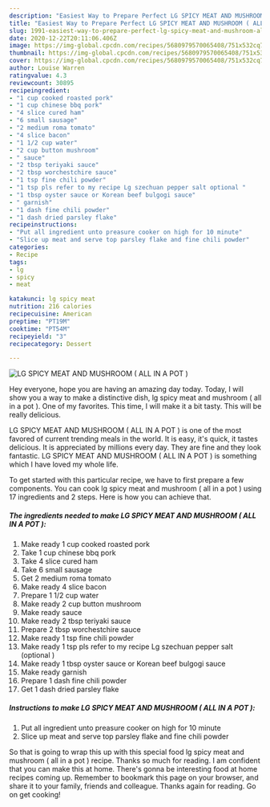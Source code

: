 ```yaml
---
description: "Easiest Way to Prepare Perfect LG SPICY MEAT AND MUSHROOM ( ALL IN A POT )"
title: "Easiest Way to Prepare Perfect LG SPICY MEAT AND MUSHROOM ( ALL IN A POT )"
slug: 1991-easiest-way-to-prepare-perfect-lg-spicy-meat-and-mushroom-all-in-a-pot
date: 2020-12-22T20:11:06.406Z
image: https://img-global.cpcdn.com/recipes/5680979570065408/751x532cq70/lg-spicy-meat-and-mushroom-all-in-a-pot-recipe-main-photo.jpg
thumbnail: https://img-global.cpcdn.com/recipes/5680979570065408/751x532cq70/lg-spicy-meat-and-mushroom-all-in-a-pot-recipe-main-photo.jpg
cover: https://img-global.cpcdn.com/recipes/5680979570065408/751x532cq70/lg-spicy-meat-and-mushroom-all-in-a-pot-recipe-main-photo.jpg
author: Louise Warren
ratingvalue: 4.3
reviewcount: 30895
recipeingredient:
- "1 cup cooked roasted pork"
- "1 cup chinese bbq pork"
- "4 slice cured ham"
- "6 small sausage"
- "2 medium roma tomato"
- "4 slice bacon"
- "1 1/2 cup water"
- "2 cup button mushroom"
- " sauce"
- "2 tbsp teriyaki sauce"
- "2 tbsp worchestchire sauce"
- "1 tsp fine chili powder"
- "1 tsp pls refer to my recipe Lg szechuan pepper salt optional "
- "1 tbsp oyster sauce or Korean beef bulgogi sauce"
- " garnish"
- "1 dash fine chili powder"
- "1 dash dried parsley flake"
recipeinstructions:
- "Put all ingredient unto preasure cooker on high for 10 minute"
- "Slice up meat and serve top parsley flake and fine chili powder"
categories:
- Recipe
tags:
- lg
- spicy
- meat

katakunci: lg spicy meat 
nutrition: 216 calories
recipecuisine: American
preptime: "PT19M"
cooktime: "PT54M"
recipeyield: "3"
recipecategory: Dessert

---
```



![LG SPICY MEAT AND MUSHROOM ( ALL IN A POT )](https://img-global.cpcdn.com/recipes/5680979570065408/751x532cq70/lg-spicy-meat-and-mushroom-all-in-a-pot-recipe-main-photo.jpg)

Hey everyone, hope you are having an amazing day today. Today, I will show you a way to make a distinctive dish, lg spicy meat and mushroom ( all in a pot ). One of my favorites. This time, I will make it a bit tasty. This will be really delicious.

LG SPICY MEAT AND MUSHROOM ( ALL IN A POT ) is one of the most favored of current trending meals in the world. It is easy, it's quick, it tastes delicious. It is appreciated by millions every day. They are fine and they look fantastic. LG SPICY MEAT AND MUSHROOM ( ALL IN A POT ) is something which I have loved my whole life.




To get started with this particular recipe, we have to first prepare a few components. You can cook lg spicy meat and mushroom ( all in a pot ) using 17 ingredients and 2 steps. Here is how you can achieve that.

<!--inarticleads1-->

##### The ingredients needed to make LG SPICY MEAT AND MUSHROOM ( ALL IN A POT ):

1. Make ready 1 cup cooked roasted pork
1. Take 1 cup chinese bbq pork
1. Take 4 slice cured ham
1. Take 6 small sausage
1. Get 2 medium roma tomato
1. Make ready 4 slice bacon
1. Prepare 1 1/2 cup water
1. Make ready 2 cup button mushroom
1. Make ready  sauce
1. Make ready 2 tbsp teriyaki sauce
1. Prepare 2 tbsp worchestchire sauce
1. Make ready 1 tsp fine chili powder
1. Make ready 1 tsp pls refer to my recipe Lg szechuan pepper salt (optional )
1. Make ready 1 tbsp oyster sauce or Korean beef bulgogi sauce
1. Make ready  garnish
1. Prepare 1 dash fine chili powder
1. Get 1 dash dried parsley flake




<!--inarticleads2-->

##### Instructions to make LG SPICY MEAT AND MUSHROOM ( ALL IN A POT ):

1. Put all ingredient unto preasure cooker on high for 10 minute
1. Slice up meat and serve top parsley flake and fine chili powder




So that is going to wrap this up with this special food lg spicy meat and mushroom ( all in a pot ) recipe. Thanks so much for reading. I am confident that you can make this at home. There's gonna be interesting food at home recipes coming up. Remember to bookmark this page on your browser, and share it to your family, friends and colleague. Thanks again for reading. Go on get cooking!
